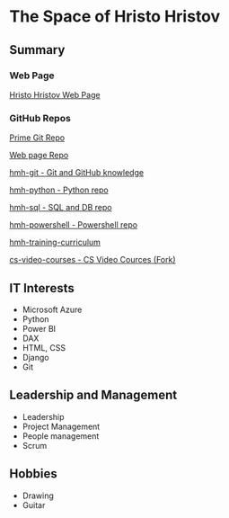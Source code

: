 # The Space of Hristo Hristov

## Summary

### Web Page

[Hristo Hristov Web Page](http://hmhristov.com)

### GitHub Repos

[Prime Git Repo](https://github.com/h111359/h111359)

[Web page Repo](https://github.com/h111359/h111359.github.io)

[hmh-git - Git and GitHub knowledge](https://github.com/h111359/hmh-git)


[hmh-python - Python repo](https://github.com/h111359/hmh-python)

[hmh-sql - SQL and DB repo](https://github.com/h111359/hmh-sql)

[hmh-powershell - Powershell repo](https://github.com/h111359/hmh-powershell)

[hmh-training-curriculum](https://github.com/h111359/hmh-training-curriculum)

[cs-video-courses - CS Video Cources (Fork)](https://github.com/h111359/cs-video-courses)


## IT Interests

- Microsoft Azure
- Python
- Power BI
- DAX
- HTML, CSS
- Django
- Git

## Leadership and Management

- Leadership
- Project Management
- People management
- Scrum

## Hobbies

- Drawing
- Guitar
